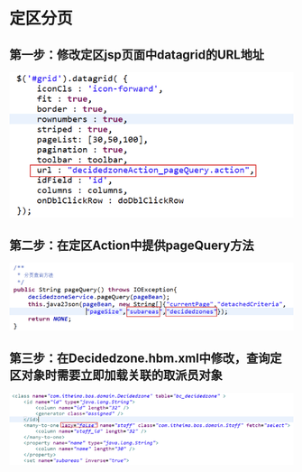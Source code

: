# 定区分页

## 第一步：修改定区jsp页面中datagrid的URL地址

![](../../../../.gitbook/assets/image%20%28217%29.png)

## 第二步：在定区Action中提供pageQuery方法

![](../../../../.gitbook/assets/image%20%28110%29.png)

## 第三步：在Decidedzone.hbm.xml中修改，查询定区对象时需要立即加载关联的取派员对象

![](../../../../.gitbook/assets/image%20%2821%29.png)


